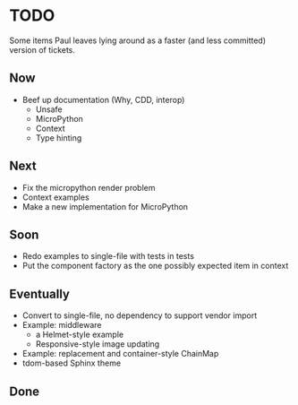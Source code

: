 # TODO

Some items Paul leaves lying around as a faster (and less committed) version of
tickets.

## Now

- Beef up documentation (Why, CDD, interop)
  - Unsafe
  - MicroPython
  - Context
  - Type hinting

## Next

- Fix the micropython render problem
- Context examples
- Make a new implementation for MicroPython

## Soon

- Redo examples to single-file with tests in tests
- Put the component factory as the one possibly expected item in context

## Eventually

- Convert to single-file, no dependency to support vendor import
- Example: middleware
  - a Helmet-style example
  - Responsive-style image updating
- Example: replacement and container-style ChainMap
- tdom-based Sphinx theme

## Done
